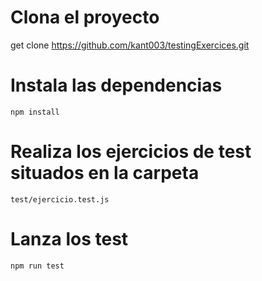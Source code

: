 # Clona el proyecto
get clone https://github.com/kant003/testingExercices.git

# Instala las dependencias

```
npm install
```

# Realiza los ejercicios de test situados en la carpeta 

```
test/ejercicio.test.js
```

# Lanza los test 

```
npm run test
```


